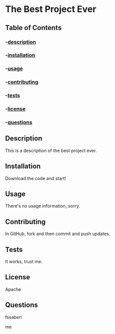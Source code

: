 # The Best Project Ever

## Table of Contents

### -[description](#description)

### -[installation](#installation)

### -[usage](#usage)

### -[contributing](#contributing)

### -[tests](#tests)

### -[license](#licenses)

### -[questions](#questions)

## Description
This is a description of the best project ever.

## Installation
Download the code and start!

## Usage
There's no usage information, sorry.

## Contributing
In GitHub, fork and then commit and push updates.

## Tests
It works, trust me.

## License
Apache

## Questions
fssaberi

me
